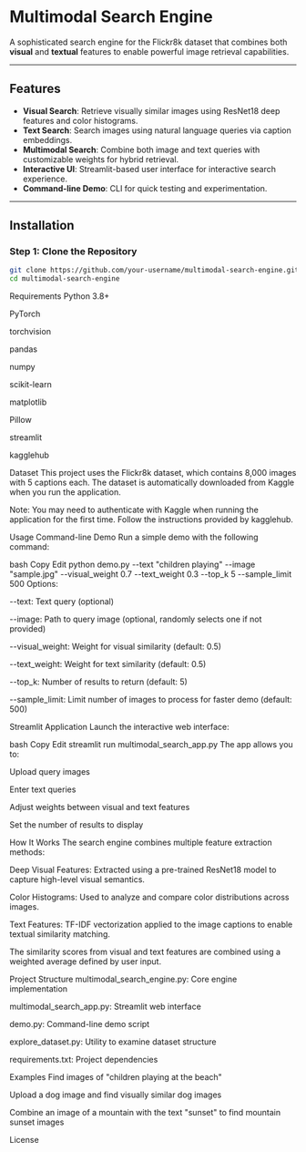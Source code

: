 # Multimodal Search Engine

A sophisticated search engine for the Flickr8k dataset that combines both **visual** and **textual** features to enable powerful image retrieval capabilities.

---

## Features

- **Visual Search**: Retrieve visually similar images using ResNet18 deep features and color histograms.
- **Text Search**: Search images using natural language queries via caption embeddings.
- **Multimodal Search**: Combine both image and text queries with customizable weights for hybrid retrieval.
- **Interactive UI**: Streamlit-based user interface for interactive search experience.
- **Command-line Demo**: CLI for quick testing and experimentation.

---

## Installation

### Step 1: Clone the Repository

```bash
git clone https://github.com/your-username/multimodal-search-engine.git
cd multimodal-search-engine
```

Requirements
Python 3.8+

PyTorch

torchvision

pandas

numpy

scikit-learn

matplotlib

Pillow

streamlit

kagglehub

Dataset
This project uses the Flickr8k dataset, which contains 8,000 images with 5 captions each. The dataset is automatically downloaded from Kaggle when you run the application.

Note: You may need to authenticate with Kaggle when running the application for the first time. Follow the instructions provided by kagglehub.

Usage
Command-line Demo
Run a simple demo with the following command:

bash
Copy
Edit
python demo.py --text "children playing" --image "sample.jpg" --visual_weight 0.7 --text_weight 0.3 --top_k 5 --sample_limit 500
Options:

--text: Text query (optional)

--image: Path to query image (optional, randomly selects one if not provided)

--visual_weight: Weight for visual similarity (default: 0.5)

--text_weight: Weight for text similarity (default: 0.5)

--top_k: Number of results to return (default: 5)

--sample_limit: Limit number of images to process for faster demo (default: 500)

Streamlit Application
Launch the interactive web interface:

bash
Copy
Edit
streamlit run multimodal_search_app.py
The app allows you to:

Upload query images

Enter text queries

Adjust weights between visual and text features

Set the number of results to display

How It Works
The search engine combines multiple feature extraction methods:

Deep Visual Features: Extracted using a pre-trained ResNet18 model to capture high-level visual semantics.

Color Histograms: Used to analyze and compare color distributions across images.

Text Features: TF-IDF vectorization applied to the image captions to enable textual similarity matching.

The similarity scores from visual and text features are combined using a weighted average defined by user input.

Project Structure
multimodal_search_engine.py: Core engine implementation

multimodal_search_app.py: Streamlit web interface

demo.py: Command-line demo script

explore_dataset.py: Utility to examine dataset structure

requirements.txt: Project dependencies

Examples
Find images of "children playing at the beach"

Upload a dog image and find visually similar dog images

Combine an image of a mountain with the text "sunset" to find mountain sunset images

License
